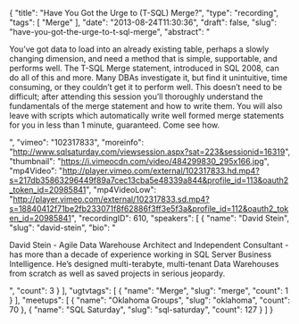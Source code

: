 {
  "title": "Have You Got the Urge to (T-SQL) Merge?",
  "type": "recording",
  "tags": [
    "Merge"
  ],
  "date": "2013-08-24T11:30:36",
  "draft": false,
  "slug": "have-you-got-the-urge-to-t-sql-merge",
  "abstract": "<p>You’ve got data to load into an already existing table, perhaps a slowly changing dimension, and need a method that is simple, supportable, and performs well. The T-SQL Merge statement, introduced in SQL 2008, can do all of this and more. Many DBAs investigate it, but find it unintuitive, time consuming, or they couldn’t get it to perform well. This doesn’t need to be difficult; after attending this session you’ll thoroughly understand the fundamentals of the merge statement and how to write them. You will also leave with scripts which automatically write well formed merge statements for you in less than 1 minute, guaranteed. Come see how. </p>",
  "vimeo": "102317833",
  "moreinfo": "http://www.sqlsaturday.com/viewsession.aspx?sat=223&sessionid=16319",
  "thumbnail": "https://i.vimeocdn.com/video/484299830_295x166.jpg",
  "mp4Video": "http://player.vimeo.com/external/102317833.hd.mp4?s=217db35863296449f89a7cec13cba5e48339a844&profile_id=113&oauth2_token_id=20985841",
  "mp4VideoLow": "http://player.vimeo.com/external/102317833.sd.mp4?s=18840412f71be2fb233071f8f62886f3ff3e5f3a&profile_id=112&oauth2_token_id=20985841",
  "recordingID": 610,
  "speakers": [
    {
      "name": "David Stein",
      "slug": "david-stein",
      "bio": "<p>David Stein - Agile Data Warehouse Architect and Independent Consultant - has more than a decade of experience working in SQL Server Business Intelligence. He’s designed multi-terabyte, multi-tenant Data Warehouses from scratch as well as saved projects in serious jeopardy.</p>",
      "count": 3
    }
  ],
  "ugtvtags": [
    {
      "name": "Merge",
      "slug": "merge",
      "count": 1
    }
  ],
  "meetups": [
    {
      "name": "Oklahoma Groups",
      "slug": "oklahoma",
      "count": 70
    },
    {
      "name": "SQL Saturday",
      "slug": "sql-saturday",
      "count": 127
    }
  ]
}